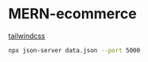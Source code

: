 # MERN-ecommerce

<!-- https://readme.so/  How to write readme file-->
<!-- https://dummyjson.com/  get dummy data in json format like list of products, list of users, etc.-->

[tailwindcss](https://tailwindcss.com/)

<!-- extention for tailwind---Tailwind CSS IntelliSense -->
<!-- quokka.js extension to find all brand from products data -->
```bash
npx json-server data.json --port 5000
```
